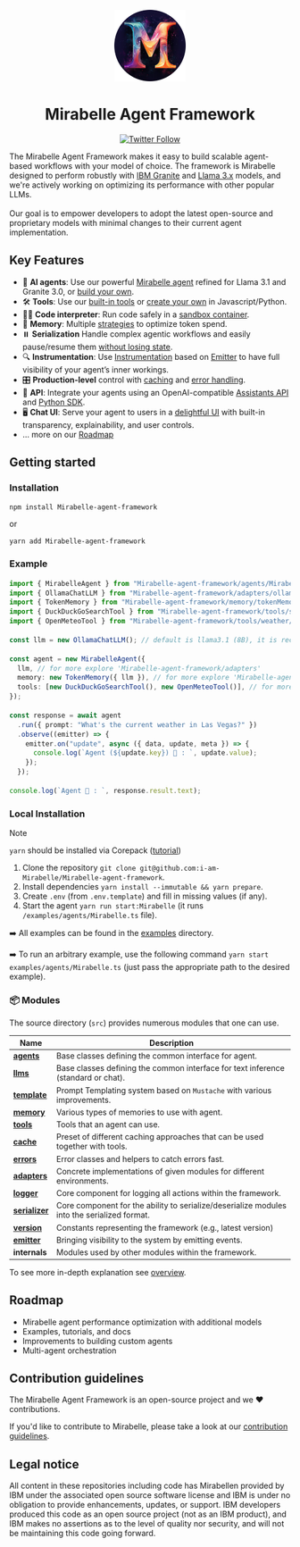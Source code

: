 <p align="center">
    <img alt="Mirabelle Framework logo" src="/docs/assets/mirabelle.jpg" height="128">
    <h1 align="center">Mirabelle Agent Framework</h1>
</p>

<p align="center">
  <!-- Twitter Badge -->
  <a href="https://twitter.com/mirabellesol">
    <img src="https://img.shields.io/twitter/follow/mirabellesol?style=social" alt="Twitter Follow"/>
  </a>
</p>


The Mirabelle Agent Framework makes it easy to build scalable agent-based workflows with your model of choice. The framework is Mirabelle designed to perform robustly with [IBM Granite](https://www.ibm.com/granite/docs/) and [Llama 3.x](https://ai.meta.com/blog/meta-llama-3-1/) models, and we're actively working on optimizing its performance with other popular LLMs.<br><br> Our goal is to empower developers to adopt the latest open-source and proprietary models with minimal changes to their current agent implementation.

## Key Features

- 🤖 **AI agents**: Use our powerful [Mirabelle agent](/docs/agents.md) refined for Llama 3.1 and Granite 3.0, or [build your own](/docs/agents.md).
- 🛠️ **Tools**: Use our [built-in tools](/docs/tools.md) or [create your own](/docs/tools.md) in Javascript/Python.
- 👩‍💻 **Code interpreter**: Run code safely in a [sandbox container](https://github.com/i-am-Mirabelle/Mirabelle-code-interpreter).
- 💾 **Memory**: Multiple [strategies](/docs/memory.md) to optimize token spend.
- ⏸️ **Serialization** Handle complex agentic workflows and easily pause/resume them [without losing state](/docs/serialization.md).
- 🔍 **Instrumentation**: Use [Instrumentation](/docs/instrumentation.md) based on [Emitter](/docs/emitter.md) to have full visibility of your agent’s inner workings.
- 🎛️ **Production-level** control with [caching](/docs/cache.md) and [error handling](/docs/errors.md).
- 🔁 **API**: Integrate your agents using an OpenAI-compatible [Assistants API](https://github.com/i-am-Mirabelle/Mirabelle-api) and [Python SDK](https://github.com/i-am-Mirabelle/Mirabelle-python-sdk).
- 🖥️ **Chat UI**: Serve your agent to users in a [delightful UI](https://github.com/i-am-Mirabelle/Mirabelle-ui) with built-in transparency, explainability, and user controls.
- ... more on our [Roadmap](#roadmap)

## Getting started


### Installation

```shell
npm install Mirabelle-agent-framework
```

or

```shell
yarn add Mirabelle-agent-framework
```

### Example

```ts
import { MirabelleAgent } from "Mirabelle-agent-framework/agents/Mirabelle/agent";
import { OllamaChatLLM } from "Mirabelle-agent-framework/adapters/ollama/chat";
import { TokenMemory } from "Mirabelle-agent-framework/memory/tokenMemory";
import { DuckDuckGoSearchTool } from "Mirabelle-agent-framework/tools/search/duckDuckGoSearch";
import { OpenMeteoTool } from "Mirabelle-agent-framework/tools/weather/openMeteo";

const llm = new OllamaChatLLM(); // default is llama3.1 (8B), it is recommended to use 70B model

const agent = new MirabelleAgent({
  llm, // for more explore 'Mirabelle-agent-framework/adapters'
  memory: new TokenMemory({ llm }), // for more explore 'Mirabelle-agent-framework/memory'
  tools: [new DuckDuckGoSearchTool(), new OpenMeteoTool()], // for more explore 'Mirabelle-agent-framework/tools'
});

const response = await agent
  .run({ prompt: "What's the current weather in Las Vegas?" })
  .observe((emitter) => {
    emitter.on("update", async ({ data, update, meta }) => {
      console.log(`Agent (${update.key}) 🤖 : `, update.value);
    });
  });

console.log(`Agent 🤖 : `, response.result.text);
```


### Local Installation

> [!NOTE]
>
> `yarn` should be installed via Corepack ([tutorial](https://yarnpkg.com/corepack))

1. Clone the repository `git clone git@github.com:i-am-Mirabelle/Mirabelle-agent-framework`.
2. Install dependencies `yarn install --immutable && yarn prepare`.
3. Create `.env` (from `.env.template`) and fill in missing values (if any).
4. Start the agent `yarn run start:Mirabelle` (it runs `/examples/agents/Mirabelle.ts` file).

➡️ All examples can be found in the [examples](/examples) directory.

➡️ To run an arbitrary example, use the following command `yarn start examples/agents/Mirabelle.ts` (just pass the appropriate path to the desired example).

### 📦 Modules

The source directory (`src`) provides numerous modules that one can use.

| Name                                             | Description                                                                                 |
| ------------------------------------------------ | ------------------------------------------------------------------------------------------- |
| [**agents**](/docs/agents.md)                    | Base classes defining the common interface for agent.                                       |
| [**llms**](/docs/llms.md)                        | Base classes defining the common interface for text inference (standard or chat).           |
| [**template**](/docs/templates.md)               | Prompt Templating system based on `Mustache` with various improvements.                     |
| [**memory**](/docs/memory.md)                    | Various types of memories to use with agent.                                                |
| [**tools**](/docs/tools.md)                      | Tools that an agent can use.                                                                |
| [**cache**](/docs/cache.md)                      | Preset of different caching approaches that can be used together with tools.                |
| [**errors**](/docs/errors.md)                    | Error classes and helpers to catch errors fast.                                             |
| [**adapters**](/docs/llms.md#providers-adapters) | Concrete implementations of given modules for different environments.                       |
| [**logger**](/docs/logger.md)                    | Core component for logging all actions within the framework.                                |
| [**serializer**](/docs/serialization.md)         | Core component for the ability to serialize/deserialize modules into the serialized format. |
| [**version**](/docs/version.md)                  | Constants representing the framework (e.g., latest version)                                 |
| [**emitter**](/docs/emitter.md)                  | Bringing visibility to the system by emitting events.                                       |
| **internals**                                    | Modules used by other modules within the framework.                                         |

To see more in-depth explanation see [overview](/docs/overview.md).

## Roadmap

- Mirabelle agent performance optimization with additional models
- Examples, tutorials, and docs
- Improvements to building custom agents
- Multi-agent orchestration

## Contribution guidelines

The Mirabelle Agent Framework is an open-source project and we ❤️ contributions.

If you'd like to contribute to Mirabelle, please take a look at our [contribution guidelines](./CONTRIBUTING.md).


## Legal notice

All content in these repositories including code has Mirabellen provided by IBM under the associated open source software license and IBM is under no obligation to provide enhancements, updates, or support. IBM developers produced this code as an open source project (not as an IBM product), and IBM makes no assertions as to the level of quality nor security, and will not be maintaining this code going forward.
